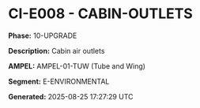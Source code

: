 # CI-E008 - CABIN-OUTLETS

**Phase:** 10-UPGRADE

**Description:** Cabin air outlets

**AMPEL:** AMPEL-01-TUW (Tube and Wing)

**Segment:** E-ENVIRONMENTAL

**Generated:** 2025-08-25 17:27:29 UTC
